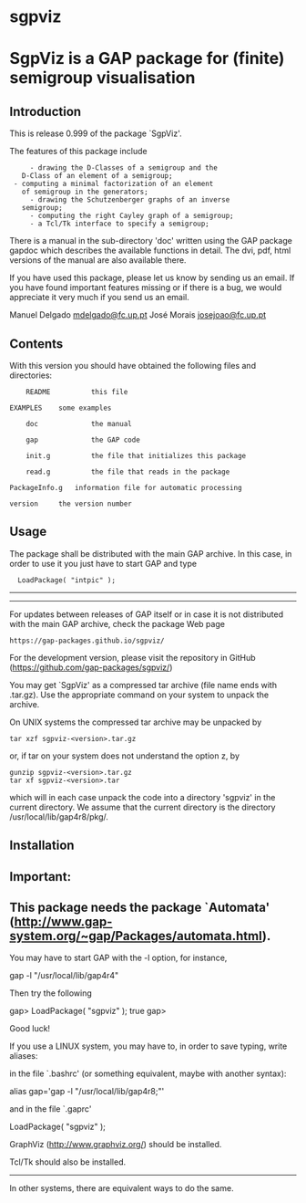 # sgpviz
SgpViz is a GAP package for (finite) semigroup visualisation
============================================================
Introduction
------------

This is release 0.999 of  the package `SgpViz'.

The features of this package include

         - drawing the D-Classes of a semigroup and the
	   D-Class of an element of a semigroup;
	 - computing a minimal factorization of an element
	   of semigroup in the generators;
         - drawing the Schutzenberger graphs of an inverse
	   semigroup;
         - computing the right Cayley graph of a semigroup;
         - a Tcl/Tk interface to specify a semigroup;

There is a manual in the sub-directory 'doc' written using the GAP package
gapdoc which describes the available functions in detail. The dvi, pdf, html
versions of the manual are also available there.


If you have used this package, please let us know by sending
us an email.  If you  have found important features missing or if there is a
bug, we would appreciate it very much if you send us an email.

Manuel Delgado   <mdelgado@fc.up.pt>
José Morais	 <josejoao@fc.up.pt>

Contents
--------
With this version you should have obtained the following files and
directories:

        README          this file

	EXAMPLES	some examples

        doc             the manual
    
        gap             the GAP code

        init.g          the file that initializes this package

        read.g          the file that reads in the package     

	PackageInfo.g	information file for automatic processing

	version		the version number   

Usage
-----
The package shall be distributed with the main GAP archive. In this case, in
order to use it you just have to start GAP and type

      LoadPackage( "intpic" );

------------------------------
------------------------------
For updates between releases of GAP itself or in case it is not distributed
with the main GAP archive, check the package Web page

    https://gap-packages.github.io/sgpviz/

For the development version, please visit the repository in GitHub (https://github.com/gap-packages/sgpviz/)

You may get `SgpViz' as a compressed tar archive (file name ends with
.tar.gz). Use the appropriate command on your system to unpack the
archive.

On UNIX systems the compressed tar archive may be unpacked by

    tar xzf sgpviz-<version>.tar.gz

or, if tar on your system does not understand the option z, by

    gunzip sgpviz-<version>.tar.gz
    tar xf sgpviz-<version>.tar

which will in each case unpack the code into a directory 'sgpviz'
in the current directory. We assume that the current directory is the
directory /usr/local/lib/gap4r8/pkg/.

Installation
------------

Important:
----------

This package needs the package `Automata' (http://www.gap-system.org/~gap/Packages/automata.html).
-----------------------------------------


You may have to start GAP with the -l option, for instance,

gap -l "/usr/local/lib/gap4r4"

Then try the following

gap> LoadPackage( "sgpviz" ); 
true
gap>

Good luck!

If you use a LINUX system, you may have to, in order to save typing, write
aliases: 

in the file `.bashrc' (or something equivalent, maybe with another syntax): 

alias gap='gap -l "/usr/local/lib/gap4r8;"'

and in the file `.gaprc'

LoadPackage( "sgpviz" ); 



GraphViz (http://www.graphviz.org/)
should be installed.

Tcl/Tk should also be installed.

----------
In other systems, there are equivalent ways to do the same.
